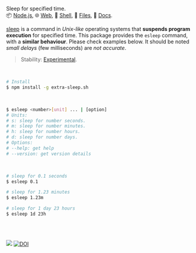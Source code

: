 Sleep for specified time.<br>
📦 [Node.js](https://www.npmjs.com/package/extra-sleep),
🌐 [Web](https://www.npmjs.com/package/extra-sleep.web),
🐚 [Shell](https://www.npmjs.com/package/extra-sleep.sh),
📜 [Files](https://unpkg.com/extra-sleep.sh/),
📰 [Docs](https://nodef.github.io/extra-sleep/).

[sleep] is a command in *Unix-like* operating systems that **suspends program**
**execution** for specified time. This package provides the `esleep` command,
with a **similar behaviour**. Please check examples below. It should be noted
*small delays* (few milliseconds) are *not accurate*.

> Stability: [Experimental](https://www.youtube.com/watch?v=L1j93RnIxEo).

[sleep]: https://en.wikipedia.org/wiki/Sleep_(Unix)


<br>

```bash
# Install
$ npm install -g extra-sleep.sh
```

<br>

```bash
$ esleep <number>[unit] ... | [option]
# Units:
# s: sleep for number seconds.
# m: sleep for number minutes.
# h: sleep for number hours.
# d: sleep for number days.
# Options:
# --help: get help
# --version: get version details
```

<br>

```bash
# sleep for 0.1 seconds
$ esleep 0.1

# sleep for 1.23 minutes
$ esleep 1.23m

# sleep for 1 day 23 hours
$ esleep 1d 23h
```

<br>
<br>

[![](https://img.youtube.com/vi/rCSCPujLs14/maxresdefault.jpg)](https://www.youtube.com/watch?v=rCSCPujLs14)
[![DOI](https://zenodo.org/badge/479976846.svg)](https://zenodo.org/badge/latestdoi/479976846)
